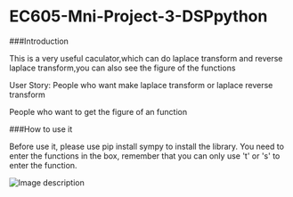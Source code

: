 # EC605-Mni-Project-3-DSPpython
###Introduction

This is a very useful caculator,which can do laplace transform and reverse laplace transform,you can also see the figure of the functions

User Story:
  People who want make laplace transform or laplace reverse transform
  
  People who want to get the figure of an function

###How to use it

Before use it, please use pip install sympy to install the library.
You need to enter the functions in the box, remember that you can only use 't' or 's' to enter the function.

 ![Image description](https://github.com/NityaRaju/601LyftProject/blob/master/Test%20bus1.JPG)
